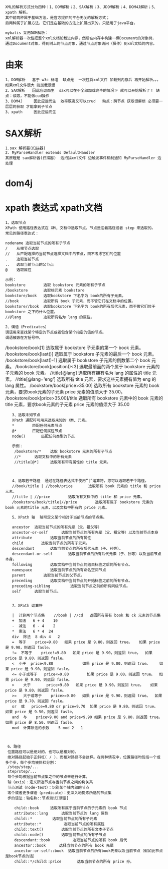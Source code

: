 #  
    XML的解析方式分为四种：1、DOM解析；2、SAX解析；3、JDOM解析；4、DOM4J解析；5、xpath 解析。
    其中前两种属于基础方法，是官方提供的平台无关的解析方式；
    后两种属于扩展方法，它们是在基础的方法上扩展出来的，只适用于java平台。 
    
    mybatis 采用DOM解析：
    xml解析器一次性把整个xml文档加载进内存，然后在内存中构建一棵Document的对象树，
    通过Document对象，得到树上的节点对象，通过节点对象访问（操作）到xml文档的内容。
  
#  由来
    1、DOM解析   基于 w3c 标准  缺点是  一次性将xml文件 加载到内存后 再开始解析。。。如果xml文件很大 则加载很慢
    2、SAX解析   因此应运而生  sax可以在不全部加载完毕的情况下 就可以开始解析了！ 缺点：读取，不能做cud操作
    3、DOM4J     因此应运而生  效率既高又可以crud   缺点：跨节点 获取很麻烦 必须要一层层的获取 才能拿到子节点
    3、xpath     因此应运而生  
    


# SAX解析
    1.sax 解析器(扫描器)
    2. MyParseHandler extends DefaultHandler
    其原理是 sax解析器(扫描器)  边扫描xml文件 边触发事件机制通知 MyParseHandler 边处理 
    
# dom4j
    
    
# xpath 表达式  xpath文档
    1、选取节点
    XPath 使用路径表达式在 XML 文档中选取节点，节点是沿着路径或者 step 来选取的。
    常见的路径表达式：
    
    nodename 选取当前节点的所有子节点
    /    从根节点选取
    //   从匹配选择的当前节点选择文档中的节点，而不考虑它们的位置
    .    选取当前节点
    ..   选取当前节点的父节点
    @    选取属性
    
    示例：
    bookstore        选取 bookstore 元素的所有子节点
    /bookstore       选取根元素 bookstore
    bookstore/book   选取bookstore 下名字为 book的所有子元素。
    //book           选取所有 book 子元素，而不管它们在文档中的位置。
    bookstore//book  选取bookstore 下名字为 book的所有后代元素，而不管它们位于 bookstore 之下的什么位置。
    //@lang          选取所有名为 lang 的属性。    
    
    2、谓语（Predicates）
    谓语用来查找某个特定的节点或者包含某个指定的值的节点。
    谓语被嵌在方括号中。
    
   /bookstore/book[1]                    选取属于 bookstore 子元素的第一个 book 元素。
   /bookstore/book[last()]               选取属于 bookstore 子元素的最后一个 book 元素。
   /bookstore/book[last()-1]             选取属于 bookstore 子元素的倒数第二个 book 元素。
   /bookstore/book[position()<3]         选取最前面的两个属于 bookstore 元素的子元素的 book 元素。
   //title[@lang]                        选取所有拥有名为 lang 的属性的 title 元素。
   //title[@lang='eng']                  选取所有 title 元素，要求这些元素拥有值为 eng 的 lang 属性。
   /bookstore/book[price>35.00]          选取所有 bookstore 元素的 book 元素，要求book元素的子元素 price 元素的值须大于 35.00。
   /bookstore/book[price>35.00]/title    选取所有 bookstore 元素中的 book 元素的 title 元素，要求book元素的子元素 price 元素的值须大于 35.00
   
       3、选取未知节点
       XPath 通配符可用来选取未知的 XML 元素。
       *        匹配任何元素节点
       @*       匹配任何属性节点
       node()       匹配任何类型的节点
       
       示例：
        /bookstore/*    选取 bookstore 元素的所有子节点
        //*      选取文档中的所有元素
        //title[@*]     选取所有带有属性的 title 元素。
        
        
       
       4、选取若干路径  通过在路径表达式中使用“|”运算符，您可以选取若干个路径。
       //book/title | //book/price       选取所有 book 元素的 title 和 price 元素。
       //title | //price        选取所有文档中的 title 和 price 元素。
       /bookstore/book/title|//price        选取所有属于 bookstore 元素的 book 元素的title 元素，以及文档中所有的 price 元素。
       
       5、XPath 轴  轴可定义某个相对于当前节点的节点集。
       
       ancestor  选取当前节点的所有先辈（父、祖父等）
       ancestor-or-self      选取当前节点的所有先辈（父、祖父等）以及当前节点本身
       attribute        选取当前节点的所有属性
       child        选取当前节点的所有子元素。
       descendant       选取当前节点的所有后代元素（子、孙等）。
       descendant-or-self       选取当前节点的所有后代元素（子、孙等）以及当前节点本身。
       following        选取文档中当前节点的结束标签之后的所有节点。
       namespace        选取当前节点的所有命名空间节点
       parent        选取当前节点的父节点。
       preceding        选取文档中当前节点的开始标签之前的所有节点。
       preceding-sibling         选取当前节点之前的所有同级节点。
       self      选取当前节点。
       
       
       7、XPath 运算符
       
       |  计算两个节点集    //book | //cd   返回所有带有 book 和 ck 元素的节点集
       +  加法   6 + 4    10
       -  减法   6 - 4    2
       *  乘法   6 * 4  24
       div  除法  8 div 4   2
       =  等于    price=9.80   如果 price 是 9.80，则返回 true。   如果 price 是 9.90，则返回 fasle。
       !=  不等于    price!=9.80   如果 price 是 9.90，则返回 true。  如果 price 是 9.80，则返回 fasle。
       <  小于  price<9.80             如果 price 是 9.00，则返回 true。    如果 price 是 9.90，则返回 fasle。
       <= 小于或等于   price<=9.80        如果 price 是 9.00，则返回 true。  如果 price 是 9.90，则返回 fasle。
       >    大于       price>9.80   如果 price 是 9.90，则返回 true。   如果 price 是 9.80，则返回 fasle。
       >=   大于或等于    price>=9.80   如果 price 是 9.90，则返回 true。  如果 price 是 9.70，则返回 fasle。
       or  或   price=9.80 or price=9.70  如果 price 是 9.80，则返回 true。  如果 price 是 9.50，则返回 fasle。
       and  与    price>9.00 and price<9.90 如果 price 是 9.80，则返回 true。    如果 price 是 8.50，则返回 fasle。
       mod  计算除法的余数    5 mod 2   1
       
       
       
     6、路径
     位置路径可以是绝对的，也可以是相对的。
     绝对路径起始于正斜杠( / )，而相对路径不会这样。在两种情况中，位置路径均包括一个或多个步，每个步均被斜杠分割：
     /step/step/...
     step/step/...
     每个步均根据当前节点集之中的节点来进行计算。
     轴（axis）：定义所选节点与当前节点之间的树关系
     节点测试（node-test）：识别某个轴内部的节点
     零个或者更多谓语（predicate）：更深入地提炼所选的节点集
     步的语法：轴名称::节点测试[谓语]

        child::book     选取所有属于当前节点的子元素的 book 节点
        attribute::lang      选取当前节点的 lang 属性
        child::*         选取当前节点的所有子元素
        attribute::*          选取当前节点的所有属性
        child::text()        选取当前节点的所有文本子节点
        child::node()        选取当前节点的所有子节点
        descendant::book          选取当前节点的所有 book 后代
        ancestor::book      选择当前节点的所有 book 先辈
        ancestor-or-self::book  选取当前节点的所有book先辈以及当前节点（假如此节点是book节点的话）
        child::*/child::price       选取当前节点的所有 price 孙。
        
        
     
       
       
      